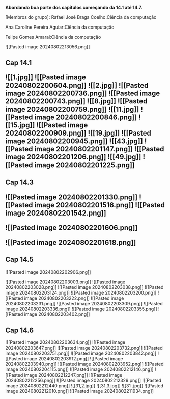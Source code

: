 

**Abordando boa parte dos capítulos começando da 14.1 até 14.7.**

[Membros do grupo]: Rafael José Braga Coelho:Ciência da computação

Ana Caroline Pereira Aguiar:Ciência da computação

Felipe Gomes Amaral:Ciência da computação

![[Pasted image 20240802213056.png]]


<h2>Cap 14.1</2h>

![[1.jpg]]
![[Pasted image 20240802200604.png]]
![[2.jpg]]
![[Pasted image 20240802200736.png]]
![[Pasted image 20240802200743.png]]
![[8.jpg]]
![[Pasted image 20240802200759.png]]
![[11.jpg]]
![[Pasted image 20240802200846.png]]
![[15.jpg]]
![[Pasted image 20240802200909.png]]
![[19.jpg]]
![[Pasted image 20240802200945.png]]
![[43.jpg]]
![[Pasted image 20240802201147.png]]
![[Pasted image 20240802201206.png]]
![[49.jpg]]
![[Pasted image 20240802201225.png]]




<h2>Cap 14.3</2h>

![[Pasted image 20240802201330.png]]
![[Pasted image 20240802201516.png]]
![[Pasted image 20240802201542.png]]

![[Pasted image 20240802201606.png]]

![[Pasted image 20240802201618.png]]
<h2>Cap 14.5</h2>

![[Pasted image 20240802202906.png]]

![[Pasted image 20240802203003.png]]
![[Pasted image 20240802203028.png]]
![[Pasted image 20240802203038.png]]
![[Pasted image 20240802203124.png]]
![[Pasted image 20240802203200.png]]
![[Pasted image 20240802203222.png]]
![[Pasted image 20240802203231.png]]
![[Pasted image 20240802203309.png]]
![[Pasted image 20240802203336.png]]
![[Pasted image 20240802203355.png]]
![[Pasted image 20240802203402.png]]
<h2>Cap 14.6</h2>

![[Pasted image 20240802203634.png]]
![[Pasted image 20240802203647.png]]
![[Pasted image 20240802203732.png]]
![[Pasted image 20240802203751.png]]
![[Pasted image 20240802203842.png]]
![[Pasted image 20240802203912.png]]
![[Pasted image 20240802203940.png]]
![[Pasted image 20240802203952.png]]
![[Pasted image 20240802204115.png]]
![[Pasted image 20240802212146.png]]
![[Pasted image 20240802212247.png]]
![[Pasted image 20240802212256.png]]
![[Pasted image 20240802212329.png]]
![[Pasted image 20240802212440.png]]
![[31,2.jpg]]
![[31,3.jpg]]
![[31 .jpg]]
![[Pasted image 20240802212010.png]]
![[Pasted image 20240802211934.png]]
